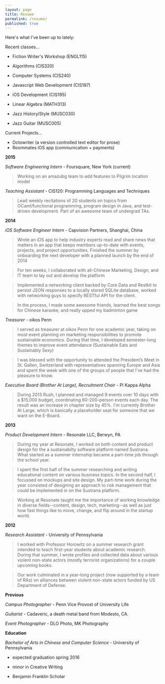 ```yaml
---
layout: page
title: Resume
permalink: /resume/
published: true
---
```


Here's what I've been up to lately:

Recent classes...

- Fiction Writer's Workshop (ENGL115)

- Algorithms (CIS320)

- Computer Systems (CIS240)

- Javascript Web Development (CIS197)

- iOS Development (CIS195)

- Linear Algebra (MATH313)

- Jazz History/Style (MUSC030)

- Jazz Guitar (MUSC005)


Current Projects...

- Octowriter (a version controlled text editor for prose)
- Roommates iOS app (communication + payments)

__2015__

_Software Engineering Intern_ - Foursquare, New York (current)
> Working on an amazubg team to add features to Pilgrim location model
 
_Teaching Assistant_ - CIS120: Programming Languages and Techniques
> Lead weekly recitations of 20 students on topics from OCaml/functional programming, program design in Java, and test-driven development. Part of an awesome team of undergrad TAs.

__2014__    

_iOS Software Engineer Intern_ - Capvision Partners, Shanghai, China

> Wrote an iOS app to help industry experts read and share news that matters in an app that keeps members up-to-date with events, projects, and project opportunities. Finished the summer by onboarding the next developer with a planned launch by the end of 2014

> For ten weeks, I collaborated with all-Chinese Marketing, Design, and IT team to lay out and develop the platform

> Implemented a networking client backed by Core Data and Restkit to persist JSON responses to a locally stored SQLite database, worked with networking guys to specify RESTful API for the client.

> In the process, I made some awesome friends, learned the best songs for Chinese karaoke, and really upped my badminton game

_Treasurer_ - oikos Penn

> I served as treasurer at oikos Penn for one academic year, taking on most event planning on marketing responsibilities to promote sustainable economics. During that time, I developed semester-long themes to improve event attendance (Sustainable Eats and Sustainably Sexy)

> I was blessed with the opportunity to attended the President’s Meet in St. Gallen, Switzerland with representatives spanning Europe and Asia and spent the week with one of the  groups of people that I've had the pleasure to know.

_Executive Board (Brother At Large), Recruitment Chair_ -  Pi Kappa Alpha

> During 2013 Rush, I planned and managed 9 events over 10 days with a $15,000 budget, coordinating 60-200-person events each day. The result was an increase in chapter size by 45%. I'm currently Brother At Large, which is basically a placeholder seat for someone that we want on the E-Board.

__2013__

_Product Development Intern_ - Resonate LLC, Berwyn, PA

> During my year at Resonate, I worked on both content and product design for the a sustainabilty software platform named Sustrana. What started as a summer internship became a part-time job through the school year.

> I spent the first half of the summer researching and writing educational content on various business topics. In the second half, I focussed on mockups and site design. My part-time work during the year consisted of designing an approach to risk management that could be implemented in on the Sustrana platform.

> Working at Resonate taught me the importance of working knowledge in diverse fields--content, design, tech, marketing--as well as just how fast things like to move, change, and flip around in the startup world.

__2012__

_Research Assistant_ - University of Pennsylvania

> I worked with Professor Horowitz on a summer research grant intended to teach first-year students about academic research. During that summer, I wrote profiles and collected data about various violent non-state actors (mostly terrorist organizations) for a couple upcoming books.

> Our work culminated in a year-long project (now supported by a team of RAs) on alliances between violent non-state actors funded by US Department of Defense.

__Previous__

_Campus Photographer_ - Penn Vice Provost of University Life

_Guitarist_ - Cadaveric, a death metal band from Modesto, CA.

_Event Photographer_ - DLO Photo, MK Photography

__Education__

_Bachelor of Arts in Chinese and Computer Science_ - University of Pennsylvania

* expected graduation spring 2016

* minor in Creative Writing

* Benjamin Franklin Scholar
